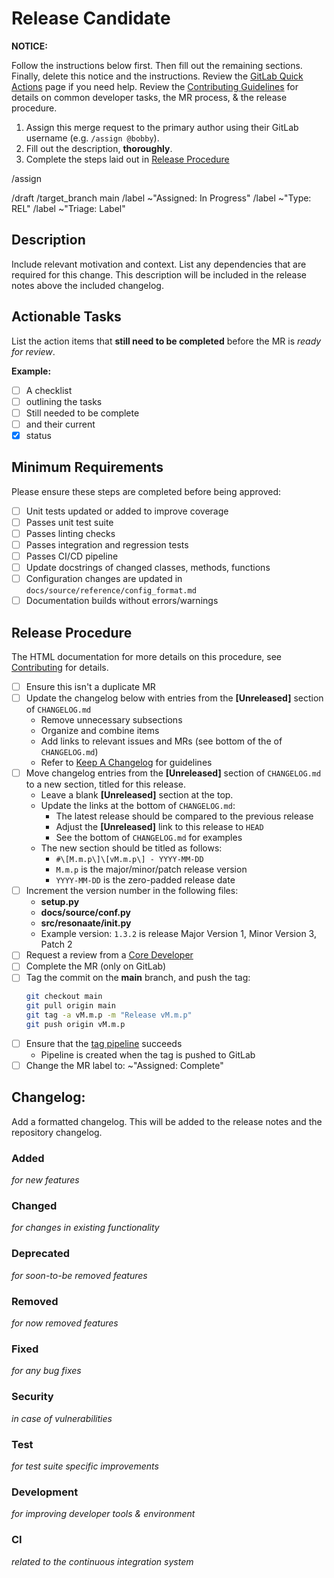 # Release Candidate

**NOTICE:**

Follow the instructions below first. Then fill out the remaining sections. Finally, delete this notice and the instructions.
Review the [GitLab Quick Actions][quick actions] page if you need help.
Review the [Contributing Guidelines][contributing] for details on common developer tasks, the MR process, & the release procedure.

1. Assign this merge request to the primary author using their GitLab username (e.g. `/assign @bobby`).
1. Fill out the description, **thoroughly**.
1. Complete the steps laid out in [Release Procedure](#release-procedure)

<!-- Quick Actions -->

/assign

/draft
/target_branch main
/label ~"Assigned: In Progress"
/label ~"Type: REL"
/label ~"Triage: Label"

## Description

Include relevant motivation and context.
List any dependencies that are required for this change.
This description will be included in the release notes above the included changelog.

## Actionable Tasks

List the action items that **still need to be completed** before the MR is *ready for review*.

**Example:**

- [ ] A checklist
- [ ] outlining the tasks
- [ ] Still needed to be complete
- [ ] and their current
- [x] status

## Minimum Requirements

Please ensure these steps are completed before being approved:

- [ ] Unit tests updated or added to improve coverage
- [ ] Passes unit test suite
- [ ] Passes linting checks
- [ ] Passes integration and regression tests
- [ ] Passes CI/CD pipeline
- [ ] Update docstrings of changed classes, methods, functions
- [ ] Configuration changes are updated in `docs/source/reference/config_format.md`
- [ ] Documentation builds without errors/warnings

## Release Procedure

The HTML documentation for more details on this procedure, see [Contributing](https://code.vt.edu/space-research/resonaate/resonaate/-/blob/develop/CONTRIBUTING.md) for details.

- [ ] Ensure this isn't a duplicate MR
- [ ] Update the changelog below with entries from the __\[Unreleased\]__ section of `CHANGELOG.md`
  - Remove unnecessary subsections
  - Organize and combine items
  - Add links to relevant issues and MRs (see bottom of the of `CHANGELOG.md`)
  - Refer to [Keep A Changelog] for guidelines
- [ ] Move changelog entries from the __\[Unreleased\]__ section of `CHANGELOG.md` to a new section, titled for this release.
  - Leave a blank __\[Unreleased\]__ section at the top.
  - Update the links at the bottom of `CHANGELOG.md`:
    - The latest release should be compared to the previous release
    - Adjust the __\[Unreleased\]__ link to this release to `HEAD`
    - See the bottom of `CHANGELOG.md` for examples
  - The new section should be titled as follows:
    - `#\[M.m.p\]\[vM.m.p\] - YYYY-MM-DD`
    - `M.m.p` is the major/minor/patch release version
    - `YYYY-MM-DD` is the zero-padded release date
- [ ] Increment the version number in the following files:
  - **setup.py**
  - **docs/source/conf.py**
  - **src/resonaate/__init__.py**
  - Example version: `1.3.2` is release Major Version 1, Minor Version 3, Patch 2
- [ ] Request a review from a [Core Developer][core devs]
- [ ] Complete the MR (only on GitLab)
- [ ] Tag the commit on the **main** branch, and push the tag:
  ```bash
  git checkout main
  git pull origin main
  git tag -a vM.m.p -m "Release vM.m.p"
  git push origin vM.m.p
  ```
- [ ] Ensure that the [tag pipeline][pipeline] succeeds
  - Pipeline is created when the tag is pushed to GitLab
- [ ] Change the MR label to: ~"Assigned: Complete"

## Changelog:

Add a formatted changelog. This will be added to the release notes and the repository changelog.

### Added

*for new features*

### Changed

*for changes in existing functionality*

### Deprecated

*for soon-to-be removed features*

### Removed

*for now removed features*

### Fixed

*for any bug fixes*

### Security

*in case of vulnerabilities*

### Test

*for test suite specific improvements*

### Development

*for improving developer tools & environment*

### CI

*related to the continuous integration system*

[contributing]: https://code.vt.edu/space-research/resonaate/resonaate/-/blob/develop/CONTRIBUTING.md
[core devs]: https://code.vt.edu/space-research/resonaate/resonaate/-/blob/develop/README.md#authors
[keep a changelog]: https://keepachangelog.com/en/1.0.0/
[pipeline]: https://code.vt.edu/space-research/resonaate/resonaate/-/pipelines?ref=main
[quick actions]: https://docs.gitlab.com/ee/user/project/quick_actions.html
